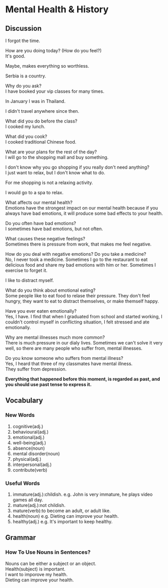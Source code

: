# Mental Health & History
## Discussion
I forgot the time.  

How are you doing today? (How do you feel?)   
It's good.  

Maybe, makes everything so worthless.  

Serbia is a country.  

Why do you ask?  
I have booked your vip classes for many times.  

In January I was in Thailand.  

I didn't travel anywhere since then.  

What did you do before the class?  
I cooked my lunch.  

What did you cook?  
I cooked traditional Chinese food.  

What are your plans for the rest of the day?  
I will go to the shopping mall and buy something.  

I don't know why you go shopping if you really don't need anything?  
I just want to relax, but I don't know what to do.  

For me shopping is not a relaxing activity.  

I would go to a spa to relax.  

What affects our mental health?  
Emotions have the strongest impact on our mental health because if you always have bad emotions, it will produce some bad effects to your health.    

Do you often have bad emotions?  
I sometimes have bad emotions, but not often.  

What causes these negative feelings?  
Sometimes there is pressure from work, that makes me feel negative.  

How do you deal with negative emotions? Do you take a medicine?  
No, I never took a medicine. Sometimes I go to the restaurant to eat delicious food and share my bad emotions with him or her. Sometimes I exercise to forget it.    

I like to distract myself.  

What do you think about emotional eating?  
Some people like to eat food to relase their pressure. They don't feel hungry, they want to eat to distract themselves, or make themself happy.   

Have you ever eaten emotionally?  
Yes, I have. I find that when I graduated from school and started working, I couldn't control myself in conflicting situation, I felt stressed and ate emotionally.  

Why are mental illnesses much more common?  
There is much pressure in our dialy lives. Sometimes we can't solve it very well, so there are many people who suffer from, mental illnesses.    

Do you know someone who suffers from mental illness?  
Yes, I heard that three of my classmates have mental illness.  
They suffer from depression.  

**Everything that happened before this moment, is regarded as past, and you should use past tense to express it.**


## Vocabulary
### New Words
1. cognitive(adj.)
1. behavioural(adj.)
1. emotional(adj.)
1. well-being(adj.)
1. absence(noun)
1. mental disorder(noun)
1. physical(adj.)
1. interpersonal(adj.)
1. contribute(verb)

### Useful Words
1. immature(adj.):childish. e.g. John is very immature, he plays video games all day.
1. mature(adj.):not childish.
1. mature(verb):to become an adult, or adult like.
1. health(noun) e.g. Dieting can improve your health.
1. healthy(adj.) e.g. It's important to keep healthy.

## Grammar
### How To Use Nouns in Sentences?  
Nouns can be either a subject or an object.  
Health(subject) is important.  
I want to imporove my health.  
Dieting can improve your health.
